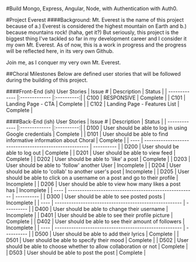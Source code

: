 #Build
Mongo, Express, Angular, Node, with Authentication with Auth0.

#Project Everest
####Background:
Mt. Everest is the name of this project because of a.) Everest is considered the highest mountain on Earth and b.) because mountains rock! (haha, get it?) But seriously, this project is the biggest thing I've tackled so far in my development career and I consider it my own Mt. Everest. As of now, this is a work in progress and the progress will be reflected here, in its very own Github.

Join me, as I conquer my very own Mt. Everest.

##Choral Milestones
Below are defined user stories that will be followed during the building of this project.

####Front-End (ish) User Stories
| Issue #       | Description   					| Status     |
| ------------- |:------------- 					|:----------:|
| C100          | RESPONSIVE						| Complete	 |
| C101          | Landing Page - CTA				| Complete	 |
| C102          | Landing Page - Features List  	| Complete	 |

####Back-End (ish) User Stories
| Issue #       | Description   										 				| Status     |
| ------------- |:------------- 										 				|:----------:|
| D100          | User should be able to log in using Google credentials 				| Complete |
| D101          | User should be able to find informative information about Choral   	| Complete |
| ----          | ------------------------------------------------------				| ---------- |
| D200          | User should be able to log out      								   	| Complete |
| D201          | User should be able to view feed										| Complete |
| D202          | User should be able to 'like' a post								   	| Complete |
| D203          | User should be able to 'follow' another User							| Incomplete |
| D204          | User should be able to 'collab' to another user's post			   	| Incomplete |
| D205          | User should be able to click on a username on a post and go to their profile				| Incomplete |
| D206          | User should be able to view how many likes a post has				  	| Incomplete |
| ----          | ------------------------------------------------------				| ---------- |
| D300          | User should be able to see posted posts     						   	| Incomplete |
| ----          | ------------------------------------------------------				| ---------- |
| D400          | User should be able to change their username							| Incomplete |
| D401          | User should be able to see their profile picture					   	| Complete |
| D402          | User should be able to see their amount of followers					| Incomplete |
| ----          | ------------------------------------------------------				| ---------- |
| D500          | User should be able to add their lyrics								| Complete   |
| D501          | User should be able to specify their mood							   	| Complete   |
| D502          | User should be able to choose whether to allow collaboration or not	| Complete |
| D503          | User should be able to post the post								  	| Complete   |
